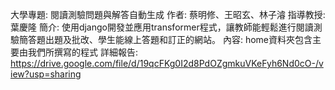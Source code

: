 大學專題: 閱讀測驗問題與解答自動生成
作者: 蔡明修、王昭玄、林子濬 
指導教授: 葉慶隆
簡介: 使用django開發並應用transformer程式，讓教師能輕鬆進行閱讀測驗簡答題出題及批改、學生能線上答題和訂正的網站。
內容: home資料夾包含主要由我們所撰寫的程式
詳細報告: https://drive.google.com/file/d/19qcFKg0I2d8PdOZgmkuVKeFyh6Nd0cO-/view?usp=sharing
